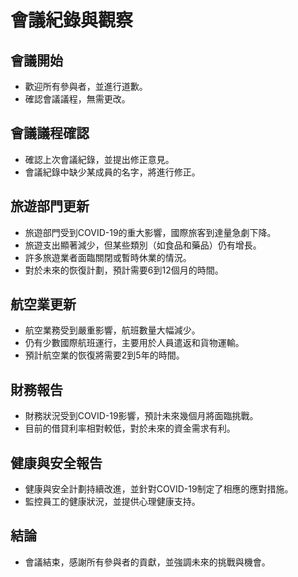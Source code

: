 # 會議紀錄與觀察

## 會議開始
- 歡迎所有參與者，並進行道歉。
- 確認會議議程，無需更改。

## 會議議程確認
- 確認上次會議紀錄，並提出修正意見。
- 會議紀錄中缺少某成員的名字，將進行修正。

## 旅遊部門更新
- 旅遊部門受到COVID-19的重大影響，國際旅客到達量急劇下降。
- 旅遊支出顯著減少，但某些類別（如食品和藥品）仍有增長。
- 許多旅遊業者面臨關閉或暫時休業的情況。
- 對於未來的恢復計劃，預計需要6到12個月的時間。

## 航空業更新
- 航空業務受到嚴重影響，航班數量大幅減少。
- 仍有少數國際航班運行，主要用於人員遣返和貨物運輸。
- 預計航空業的恢復將需要2到5年的時間。

## 財務報告
- 財務狀況受到COVID-19影響，預計未來幾個月將面臨挑戰。
- 目前的借貸利率相對較低，對於未來的資金需求有利。

## 健康與安全報告
- 健康與安全計劃持續改進，並針對COVID-19制定了相應的應對措施。
- 監控員工的健康狀況，並提供心理健康支持。

## 結論
- 會議結束，感謝所有參與者的貢獻，並強調未來的挑戰與機會。
